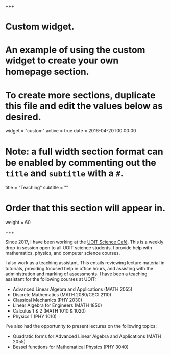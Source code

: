 +++
# Custom widget.
# An example of using the custom widget to create your own homepage section.
# To create more sections, duplicate this file and edit the values below as desired.
widget = "custom"
active = true
date = 2016-04-20T00:00:00

# Note: a full width section format can be enabled by commenting out the `title` and `subtitle` with a `#`.
title = "Teaching"
subtitle = ""

# Order that this section will appear in.
weight = 60

+++


Since 2017, I have been working at the [UOIT Science Caf&eacute;](https://www.facebook.com/UOITScienceCafe/). This is a weekly drop-in session open to all UOIT science students. I provide help with mathematics, physics, and computer science courses.

I also work as a teaching assistant. This entails reviewing lecture material in tutorials, providing focused help in office hours, and assisting with the administration and marking of assessments.
I have been a teaching assistant for the following courses at UOIT:

* Advanced Linear Algebra and Applications (MATH 2055)
* Discrete Mathematics (MATH 2080/CSCI 2110)
* Classical Mechanics (PHY 2030)
* Linear Algebra for Engineers (MATH 1850)
* Calculus 1 & 2 (MATH 1010 & 1020)
* Physics 1 (PHY 1010)

I've also had the opportunity to present lectures on the following topics:

* Quadratic forms for Advanced Linear Algebra and Applications (MATH 2055)
* Bessel functions for Mathematical Physics (PHY 3040)
